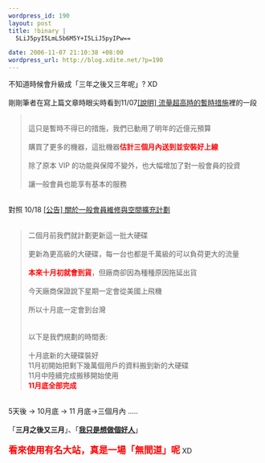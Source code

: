 ```yaml
--- 
wordpress_id: 190
layout: post
title: !binary |
  5LiJ5pyI5LmL5b6M5Y+I5LiJ5pyIPw==

date: 2006-11-07 21:10:38 +08:00
wordpress_url: http://blog.xdite.net/?p=190
---
```

不知道時候會升級成「三年之後又三年呢」? XD<br /><br />剛剛筆者在寫上篇文章時眼尖時看到11/07<a href="http://nopa.csie.org/640fb" onclick="javascript:urchinTracker ('/outbound/nopa.csie.org');">[說明] 流量超高時的暫時措施</a>裡的一段 <br /><blockquote><br />這只是暫時不得已的措施，我們已動用了明年的近億元預算<br /><br />購買了更多的機器，這批機器<font style="font-weight: bold; color: rgb(255, 0, 0);">估計三個月內送到並安裝好上線</font><br /><br />除了原本 VIP 的功能與保障不變外，也大幅增加了對一般會員的投資<br /><br />讓一般會員也能享有基本的服務</blockquote><br />對照 10/18 <a href="http://nopa.csie.org/f2fb5">[公告] 關於一般會員維修與空間擴充計劃</a><br /><br /><blockquote>二個月前我們就計劃更新這一批大硬碟<br /><br />更新為更高級的大硬碟，每一台也都是千萬級的可以負荷更大的流量<br /><br /><font style="font-weight: bold; color: rgb(255, 0, 0);">本來十月初就會到貨</font>，但廠商卻因為種種原因拖延出貨<br /><br />今天廠商保證說下星期一定會從美國上飛機<br /><br />所以十月底一定會到台灣<br /><br /><br />以下是我們規劃的時間表:<br /><br />十月底新的大硬碟裝好<br />11月初開始把剩下幾萬個用戶的資料搬到新的大硬碟<br />11月中陸續完成搬移開始使用<br /><font style="font-weight: bold; color: rgb(255, 0, 0);">11月底全部完成</font></blockquote><br />5天後 -&gt; 10月底 -&gt; 11 月底-&gt;三個月內 .....<br /><br />「<font style="font-weight: bold;">三月之後又三月</font>」、「<a href="../../../../../?p=171"><font style="font-weight: bold;">我只是想做個好人</font></a>」<br /><br /><font size="4" style="color: rgb(255, 0, 0); font-weight: bold;">看來使用有名大站，真是一場「無間道」呢</font> XD
